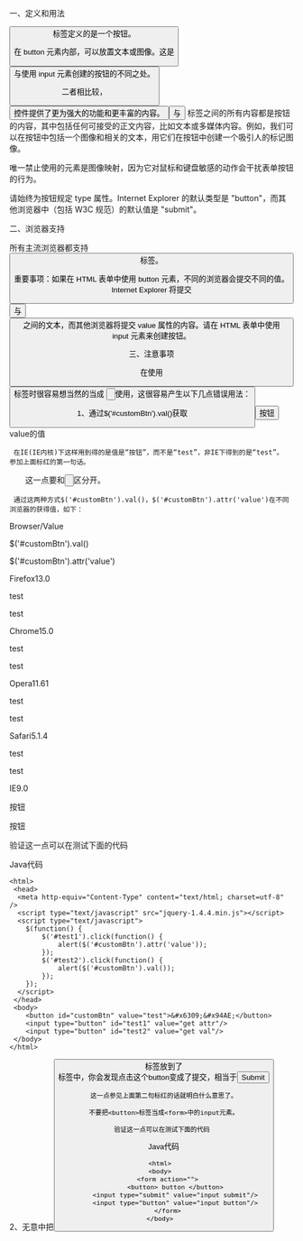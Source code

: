 一、定义和用法

<button> 标签定义的是一个按钮。

在 button 元素内部，可以放置文本或图像。这是<button>与使用 input 元素创建的按钮的不同之处。

二者相比较， <button> 控件提供了更为强大的功能和更丰富的内容。<button> 与 </button> 标签之间的所有内容都是按钮的内容，其中包括任何可接受的正文内容，比如文本或多媒体内容。例如，我们可以在按钮中包括一个图像和相关的文本，用它们在按钮中创建一个吸引人的标记图像。

唯一禁止使用的元素是图像映射，因为它对鼠标和键盘敏感的动作会干扰表单按钮的行为。

请始终为按钮规定 type 属性。Internet Explorer 的默认类型是 "button"，而其他浏览器中（包括 W3C 规范）的默认值是 "submit"。

二、浏览器支持

所有主流浏览器都支持 <button> 标签。

重要事项：如果在 HTML 表单中使用 button 元素，不同的浏览器会提交不同的值。Internet Explorer 将提交 <button> 与 <button/> 之间的文本，而其他浏览器将提交 value 属性的内容。请在 HTML 表单中使用 input 元素来创建按钮。

三、注意事项

在使用<button>标签时很容易想当然的当成 <input type="button">使用，这很容易产生以下几点错误用法：

 1、通过$('#customBtn').val()获取<button id="customBtn" value="test">按钮</button> value的值

     在IE(IE内核)下这样用到得的是值是“按钮”，而不是“test”，非IE下得到的是“test”。 参加上面标红的第一句话。

　　这一点要和<input type="button">区分开。                         

     通过这两种方式$('#customBtn').val()，$('#customBtn').attr('value')在不同浏览器的获得值，如下： 

Browser/Value
	

$('#customBtn').val()
	

$('#customBtn').attr('value')

Firefox13.0
	

test
	

test

Chrome15.0
	

test
	

test

Opera11.61
	

test
	

test

Safari5.1.4
	

test
	

test

IE9.0
	

按钮
	

按钮

 验证这一点可以在测试下面的代码 

 
Java代码 

    <html>  
     <head>  
      <meta http-equiv="Content-Type" content="text/html; charset=utf-8" />  
      <script type="text/javascript" src="jquery-1.4.4.min.js"></script>  
      <script type="text/javascript">  
        $(function() {  
            $('#test1').click(function() {  
                alert($('#customBtn').attr('value'));      
            });  
            $('#test2').click(function() {  
                alert($('#customBtn').val());      
            });  
        });  
      </script>  
     </head>  
     <body>  
        <button id="customBtn" value="test">&#x6309;&#x94AE;</button>   
        <input type="button" id="test1" value="get attr"/>  
        <input type="button" id="test2" value="get val"/>  
     </body>  
    </html>  

 2、无意中把<button>标签放到了<form>标签中，你会发现点击这个button变成了提交，相当于<input type="submit"/>

 

    这一点参见上面第二句标红的话就明白什么意思了。

    不要把<button>标签当成<form>中的input元素。

    验证这一点可以在测试下面的代码 

 
Java代码 

    <html>  
    <body>  
        <form action="">  
            <button> button </button>  
            <input type="submit" value="input submit"/>  
            <input type="button" value="input button"/>  
        </form>  
    </body>  

